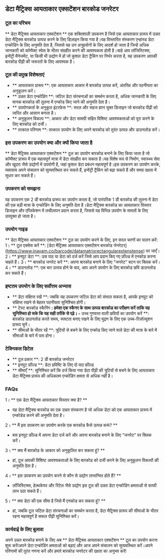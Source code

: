 ## डेटा मैट्रिक्स आयताकार एक्सटेंशन बारकोड जनरेटर

### टूल का परिचय
** डेटा मैट्रिक्स आयताकार एक्सटेंशन ** एक शक्तिशाली उपकरण है जिसे एक आयताकार प्रारूप में उन्नत डेटा मैट्रिक्स बारकोड उत्पन्न करने के लिए डिज़ाइन किया गया है।यह विस्तारित संस्करण एन्हांस्ड डेटा एन्कोडिंग के लिए अनुमति देता है, जिससे यह उन अनुप्रयोगों के लिए आदर्श हो जाता है जिन्हें अधिक जानकारी को कॉम्पैक्ट स्पेस के भीतर संग्रहीत करने की आवश्यकता होती है।चाहे आप लॉजिस्टिक्स, इन्वेंट्री मैनेजमेंट, या किसी भी उद्योग में हों जो कुशल डेटा ट्रैकिंग पर निर्भर करता है, यह उपकरण आपकी बारकोड पीढ़ी की जरूरतों के लिए आवश्यक है।

### टूल की प्रमुख विशेषताएं
- ** आयताकार प्रारूप **: एक आयताकार आकार में बारकोड उत्पन्न करें, अंतरिक्ष और पठनीयता का अनुकूलन करें।
- ** उन्नत डेटा एन्कोडिंग **: जटिल डेटा संरचनाओं का समर्थन करता है, अधिक जानकारी के लिए मानक बारकोड की तुलना में एन्कोड किए जाने की अनुमति देता है।
- ** उपयोगकर्ता के अनुकूल इंटरफ़ेस **: सरल और सहज ज्ञान युक्त डिजाइन जो बारकोड पीढ़ी को त्वरित और आसान बनाता है।
- ** अनुकूलन विकल्प **: आकार और डेटा सामग्री सहित विशिष्ट आवश्यकताओं को पूरा करने के लिए बारकोड को दर्जी।
- ** तत्काल परिणाम **: तत्काल उपयोग के लिए अपने बारकोड को तुरंत उत्पन्न और डाउनलोड करें।

### इस उपकरण का उपयोग क्या और क्यों किया जाता है
** डेटा मैट्रिक्स आयताकार एक्सटेंशन ** टूल का उपयोग बारकोड बनाने के लिए किया जाता है जो कॉम्पैक्ट प्रारूप में एक महत्वपूर्ण मात्रा में डेटा संग्रहीत कर सकता है।यह विशेष रूप से निर्माण, स्वास्थ्य सेवा और खुदरा जैसे उद्योगों में उपयोगी है, जहां कुशल डेटा प्रबंधन महत्वपूर्ण है।इस उपकरण का उपयोग करके, व्यवसाय अपने संचालन को सुव्यवस्थित कर सकते हैं, इन्वेंट्री ट्रैकिंग को बढ़ा सकते हैं और समग्र दक्षता में सुधार कर सकते हैं।

### उपकरण को समझना
यह उपकरण एक 2 डी बारकोड प्रारूप का उपयोग करता है, जो पारंपरिक 1 डी बारकोड की तुलना में डेटा की एक बड़ी मात्रा के एन्कोडिंग के लिए अनुमति देता है।डेटा मैट्रिक्स बारकोड का आयताकार विस्तार डिजाइन और एप्लिकेशन में लचीलापन प्रदान करता है, जिससे यह विभिन्न उपयोग के मामलों के लिए उपयुक्त हो जाता है।

### उपयोग गाइड
** डेटा मैट्रिक्स आयताकार एक्सटेंशन ** टूल का उपयोग करने के लिए, इन सरल चरणों का पालन करें:
1। ** टूल एक्सेस करें **: [डेटा मैट्रिक्स आयताकार एक्सटेंशन बारकोड जेनरेटर] (https://www.inayam.co/barcode/datamatrixrectangularextenstense) पर जाएँ।
2। ** इनपुट डेटा **: उस पाठ या डेटा को दर्ज करें जिसे आप प्रदान किए गए फ़ील्ड में एनकोड करना चाहते हैं।
3। ** बारकोड जनरेट करें **: अपना बारकोड बनाने के लिए "जनरेट" बटन पर क्लिक करें।
4। ** डाउनलोड **: एक बार उत्पन्न होने के बाद, आप अपने उपयोग के लिए बारकोड छवि डाउनलोड कर सकते हैं।

### इष्टतम उपयोग के लिए सर्वोत्तम अभ्यास
- ** डेटा संक्षिप्त रखें **: जबकि यह उपकरण जटिल डेटा को संभाल सकता है, आपके इनपुट को संक्षिप्त रखने से बेहतर पठनीयता सुनिश्चित होगी।
- ** टेस्ट बारकोड स्कैनिंग **: हमेशा एक स्कैनर के साथ उत्पन्न बारकोड का परीक्षण करें ताकि यह सुनिश्चित हो सके कि यह सही तरीके से पढ़े।
-** उच्च गुणवत्ता वाली छवियों का उपयोग करें **: बारकोड डाउनलोड करते समय, स्पष्टता बनाए रखने के लिए मुद्रण के लिए एक उच्च-रिज़ॉल्यूशन प्रारूप चुनें।
- ** सीमाओं के भीतर रहें **: त्रुटियों से बचने के लिए एन्कोड किए जाने वाले डेटा की मात्रा के बारे में सीमाओं के बारे में पता होना।

### टेक्निकल डिटेल
- ** टूल प्रकार **: 2 डी बारकोड जनरेटर
- ** इनपुट फ़ील्ड **: डेटा प्रविष्टि के लिए दो पाठ फ़ील्ड
- ** सीमाएँ **: सुनिश्चित करें कि दर्ज किया गया डेटा पीढ़ी की त्रुटियों से बचने के लिए आयताकार डेटा मैट्रिक्स प्रारूप की अधिकतम एन्कोडिंग क्षमता से अधिक नहीं है।

### FAQs

1। ** एक डेटा मैट्रिक्स आयताकार विस्तार क्या है? **
- यह डेटा मैट्रिक्स बारकोड का एक उन्नत संस्करण है जो अधिक डेटा को एक आयताकार प्रारूप में एन्कोडेड करने की अनुमति देता है।

2। ** मैं इस उपकरण का उपयोग करके एक बारकोड कैसे उत्पन्न करूं? **
- बस इनपुट फ़ील्ड में अपना डेटा दर्ज करें और अपना बारकोड बनाने के लिए "जनरेट" पर क्लिक करें।

3। ** क्या मैं बारकोड के आकार को अनुकूलित कर सकता हूं? **
- हां, टूल आपकी विशिष्ट आवश्यकताओं के लिए बारकोड को दर्जी करने के लिए अनुकूलन विकल्पों की अनुमति देता है।

4। ** इस उपकरण का उपयोग करने से कौन से उद्योग लाभान्वित होते हैं? **
- लॉजिस्टिक्स, हेल्थकेयर और रिटेल जैसे उद्योग इस टूल की उन्नत डेटा एन्कोडिंग क्षमताओं से काफी लाभ उठा सकते हैं।

5। ** क्या डेटा की एक सीमा है जिसे मैं एनकोड कर सकता हूं? **
- हां, जबकि टूल जटिल डेटा संरचनाओं का समर्थन करता है, डेटा मैट्रिक्स प्रारूप की सीमाओं के भीतर रहना महत्वपूर्ण है सफल पीढ़ी सुनिश्चित करें।

### कार्यवाई के लिए बुलावा
अपने उन्नत बारकोड बनाने के लिए अब ** डेटा मैट्रिक्स आयताकार एक्सटेंशन ** टूल का उपयोग करना शुरू करें!अपने डेटा एन्कोडिंग क्षमताओं को बढ़ाएं और आज अपने संचालन को सुव्यवस्थित करें।अपने परिणामों की तुरंत गणना करें और हमारे बारकोड जनरेटर की दक्षता का अनुभव करें!